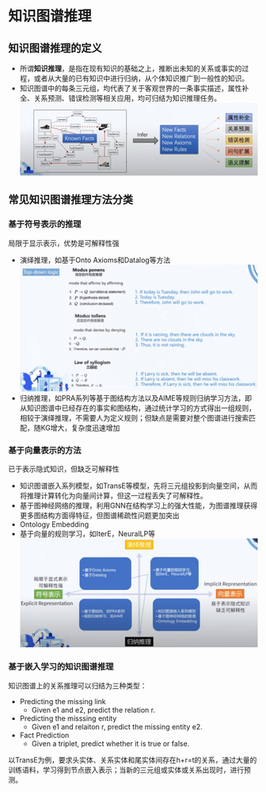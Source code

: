 # 知识图谱推理
## 知识图谱推理的定义
* 所谓**知识推理**，是指在现有知识的基础之上，推断出未知的关系或事实的过程，或者从大量的已有知识中进行归纳，从个体知识推广到一般性的知识。
* 知识图谱中的每条三元组，均代表了关于客观世界的一条事实描述，属性补全、关系预测、错误检测等相关应用，均可归结为知识推理任务。
![kg reasoning](./image/overview.jpg)
## 常见知识图谱推理方法分类
### 基于符号表示的推理
局限于显示表示，优势是可解释性强
* 演绎推理，如基于Onto Axioms和Datalog等方法
![](./image/deductive.jpg)
* 归纳推理，如PRA系列等基于图结构方法以及AIME等规则归纳学习方法，即从知识图谱中已经存在的事实和图结构，通过统计学习的方式得出一组规则，相较于演绎推理，不需要人为定义规则；但缺点是需要对整个图谱进行搜索匹配，随KG增大，复杂度迅速增加
### 基于向量表示的方法
已于表示隐式知识，但缺乏可解释性
* 知识图谱嵌入系列模型，如TransE等模型，先将三元组投影到向量空间，从而将推理计算转化为向量间计算，但这一过程丢失了可解释性。
* 基于图神经网络的推理，利用GNN在结构学习上的强大性能，为图谱推理获得更多图结构方面得特征，但图谱稀疏性问题更加突出
* Ontology Embedding
* 基于向量的规则学习，如IterE，NeuralLP等
![classes](/image/class.jpg)

### 基于嵌入学习的知识图谱推理
知识图谱上的关系推理可以归结为三种类型：
* Predicting the missing link
  - Given e1 and e2, predict the relation r.
* Predicting the misssing entity
  - Given e1 and relaiton r, predict the missing entity e2.
* Fact Prediction
  - Given a triplet, predict whether it is true or false.

以TransE为例，要求头实体、关系实体和尾实体间存在h+r=t的关系，通过大量的训练语料，学习得到节点嵌入表示；当新的三元组或实体或关系出现时，进行预测。
